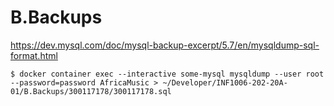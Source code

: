 # B.Backups

https://dev.mysql.com/doc/mysql-backup-excerpt/5.7/en/mysqldump-sql-format.html


```
$ docker container exec --interactive some-mysql mysqldump --user root --password=password AfricaMusic > ~/Developer/INF1006-202-20A-01/B.Backups/300117178/300117178.sql
```
